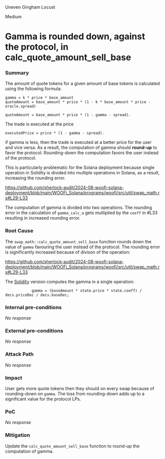 Uneven Gingham Locust

Medium

# Gamma is rounded down, against the protocol, in calc_quote_amount_sell_base

### Summary

The amount of quote tokens for a given amount of base tokens is calculated using the following formula:

```solidity
gamma = k * price * base_amount
quoteAmount = base_amount * price * (1 - k * base_amount * price - oracle.spread)

quoteAmount = base_amount * price * (1 - gamma - spread).
```

The trade is executed at the price

```solidity
executedPrice = price * (1 - gamma - spread).
```

if gamma is less, then the trade is executed at a better price for the user and vice versa. As a result, the computation of gamma should **round-up** to favor the protocol. Rounding-down the computation favors the user instead of the protocol.

This is particularly problematic for the Solana deployment because single operation in Solidity is divided into multiple operations in Solana, as a result, increasing the rounding error.

https://github.com/sherlock-audit/2024-08-woofi-solana-deployment/blob/main/WOOFi_Solana/programs/woofi/src/util/swap_math.rs#L29-L33

The computation of gamma is divided into two operations. The rounding error in the calculation of `gamma_calc_a` gets multiplied by the `coeff` in #L33 resulting in increased rounding error.

 

### Root Cause

The `swap_math::calc_quote_amount_sell_base` function rounds down the value of `gamma` favouring the user instead of the protocol. The rounding error is significantly increased because of divison of the operation:

https://github.com/sherlock-audit/2024-08-woofi-solana-deployment/blob/main/WOOFi_Solana/programs/woofi/src/util/swap_math.rs#L29-L33

The [Solidity](https://github.com/woonetwork/WooPoolV2/blob/36fce46c93f3043d7c08873323088432c29754f8/contracts/WooPPV2.sol#L620)  version computes the gamma in a single operation:
```solidity
            gamma = (baseAmount * state.price * state.coeff) / decs.priceDec / decs.baseDec;
```


### Internal pre-conditions

_No response_

### External pre-conditions

_No response_

### Attack Path

_No response_

### Impact

User gets more quote tokens then they should on every swap because of rounding-down on `gamma`. The loss from rounding-down adds up to a significant value for the protocol LPs.

### PoC

_No response_

### Mitigation

Update the `calc_quote_amount_sell_base` function to round-up the computation of gamma.
